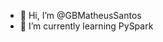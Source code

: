 - 👋 Hi, I’m @GBMatheusSantos
- 🌱 I’m currently learning PySpark

<!---
GBMatheusSantos/GBMatheusSantos is a ✨ special ✨ repository because its `README.md` (this file) appears on your GitHub profile.
You can click the Preview link to take a look at your changes.
--->
